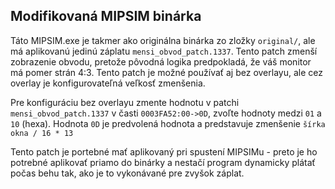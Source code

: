 ## Modifikovaná MIPSIM binárka

Táto MIPSIM.exe je takmer ako originálna binárka zo zložky `original/`, ale má aplikovanú jedinú záplatu `mensi_obvod_patch.1337`. Tento patch zmenší zobrazenie obvodu, pretože pôvodná logika predpokladá, že váš monitor má pomer strán 4:3. Tento patch je možné používať aj bez overlayu, ale cez overlay je konfigurovateľná veľkosť zmenšenia.

Pre konfiguráciu bez overlayu zmente hodnotu v patchi `mensi_obvod_patch.1337` v časti `0003FA52:00->0D`, zvoľte hodnoty medzi `01` a `10` (hexa). Hodnota `0D` je predvolená hodnota a predstavuje zmenšenie `šírka okna / 16 * 13`

Tento patch je portebné mať aplikovaný pri spustení MIPSIMu - preto je ho potrebné aplikovať priamo do binárky a nestačí program dynamicky plátať počas behu tak, ako je to vykonávané pre zvyšok záplat.